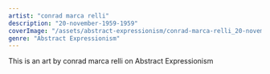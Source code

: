 ```yaml
---
artist: "conrad marca relli"
description: "20-november-1959-1959"
coverImage: "/assets/abstract-expressionism/conrad-marca-relli_20-november-1959-1959.jpg"
genre: "Abstract Expressionism"
---
```

This is an art by conrad marca relli on Abstract Expressionism

